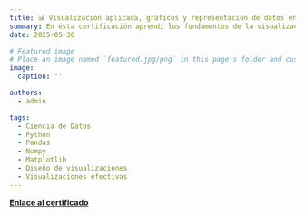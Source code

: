 ```yaml
---
title: 📊 Visualización aplicada, gráficos y representación de datos en Python
summary: En esta certificación aprendí los fundamentos de la visualización de información, con énfasis en la elaboración de reportes y gráficos utilizando la biblioteca matplotlib en Python. Aprendí a identificar que partes hacen que una visualización sea efectiva y la diferencia con las visualizaciones que no lo son, además de las buenas prácticas y la aplicación de decisiones de diseño.  
date: 2025-05-30

# Featured image
# Place an image named `featured.jpg/png` in this page's folder and customize its options here.
image:
  caption: ''

authors:
  - admin

tags:
  - Ciencia de Datos
  - Python
  - Pandas
  - Numpy
  - Matplotlib
  - Diseño de visualizaciones
  - Visualizaciones efectivas
---
```






[**Enlace al certificado**](https://coursera.org/share/97bb826108326e6b2804b76a9d403f55)